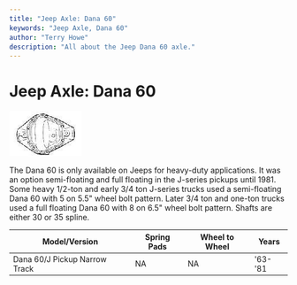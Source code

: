 ```yaml
---
title: "Jeep Axle: Dana 60"
keywords: "Jeep Axle, Dana 60"
author: "Terry Howe"
description: "All about the Jeep Dana 60 axle."
---
```

# Jeep Axle: Dana 60

[![Dana 60 diff cover](../../img/axle/bwd60_.jpg)](../../img/axle/bwd60.jpg)   

The Dana 60 is only available on Jeeps for heavy-duty applications. It was an option semi-floating and full floating in the J-series pickups until 1981. Some heavy 1/2-ton and early 3/4 ton J-series trucks used a semi-floating Dana 60 with 5 on 5.5" wheel bolt pattern. Later 3/4 ton and one-ton trucks used a full floating Dana 60 with 8 on 6.5" wheel bolt pattern. Shafts are either 30 or 35 spline. 

| Model/Version                 | Spring Pads | Wheel to Wheel | Years   |
|-------------------------------|-------------|----------------|---------|
| Dana 60/J Pickup Narrow Track | NA          | NA             | '63-'81 |